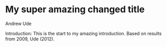 # My super amazing changed title

Andrew Ude


Introduction: This is the start to my amazing introduction. Based on results from 2009, Ude (2012).

